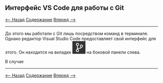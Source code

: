## Интерфейс VS Code для работы с Git

[<-- Назад](./11_Other_Commands.md)
[Содержание](./readme.md)
[Вперед -->](./)

---

До этого мы работали с Git лишь посредством команд в терминале. Однако редактор Visual Studio Code предоставляет свой интерфейс для этого. Он находится на вкладке ![VSGitIcon](./assets/VSGit/icon.png) на боковой панели слева. 

В случае 

---
[<-- Назад](./11_Other_Commands.md)
[Содержание](./readme.md)
[Вперед -->](./)